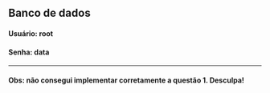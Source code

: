 ## Banco de dados 

#### Usuário: root
#### Senha: data

---------------------------------------------------------------------------

#### Obs: não consegui implementar corretamente a questão 1. Desculpa! 